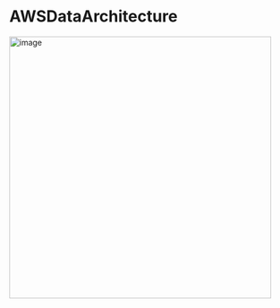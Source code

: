 # AWSDataArchitecture
<img width="468" alt="image" src="https://user-images.githubusercontent.com/13955626/217624092-3efe8643-54b5-4ed1-a122-091be96e4ffe.png">
